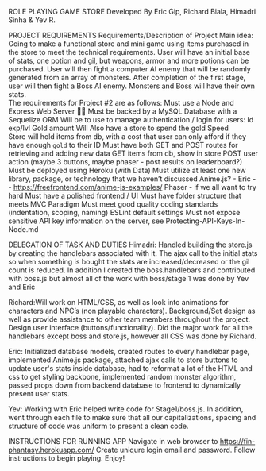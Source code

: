 ROLE PLAYING GAME STORE
Developed
By
Eric Gip, Richard Biala, Himadri Sinha & Yev R.

PROJECT REQUIREMENTS
Requirements/Description of Project
Main idea: Going to make a functional store and mini game using items purchased in the store  to meet the technical requirements.  User will have an initial base of stats, one potion and gil, but weapons, armor and more potions can be purchased.   User will then fight a computer AI enemy that will be randomly generated from an array of monsters.  After completion of the first stage, user will then fight a Boss AI enemy.  Monsters and Boss will have their own stats.  
The requirements for Project #2 are as follows:
Must use a Node and Express Web Server
✌🏻
Must be backed by a MySQL Database with a Sequelize ORM
Will be to use to manage authentication / login for users:
Id
exp/lvl 
Gold amount
Will Also have a store to spend the gold
Speed  
Store will hold items from db, with a cost that user can only afford if they have enough `gold` to their ID 
Must have both GET and POST routes for retrieving and adding new data
GET items from db, show in store
POST user action (maybe 3 buttons, maybe phaser - post results on leaderboard?)
Must be deployed using Heroku (with Data)
Must utilize at least one new library, package, or technology that we haven’t discussed
Anime.js? - Eric -- https://freefrontend.com/anime-js-examples/
Phaser - if we all want to try hard 
Must have a polished frontend / UI
Must have folder structure that meets MVC Paradigm
Must meet good quality coding standards (indentation, scoping, naming)
ESLint default settings 
Must not expose sensitive API key information on the server, see Protecting-API-Keys-In-Node.md

DELEGATION OF TASK AND DUTIES
Himadri:  Handled building the store.js by creating the handlebars associated with it.  The ajax call to the initial stats so when something is bought the stats are increased/decreased or the gil count is reduced.  In addition I created the boss.handlebars and contributed with boss.js but almost all  of the work with boss/stage 1 was done by Yev and Eric

Richard:Will work on HTML/CSS, as well as look into animations for characters and NPC’s (non playable characters). Background/Set design as well as provide assistance to other team members throughout the project. Design user interface (buttons/functionality).  Did  the major work for all the handlebars except boss and store.js, however all CSS was done by Richard.

Eric: Initialized database models, created routes to every handlebar page, implemented Anime.js package, attached ajax calls to store buttons to update user's stats inside database, had to reformat a lot of the HTML and css to get styling backbone, implemented random monster algorithm, passed props down from backend database to frontend to dynamically present user stats. 

Yev:  Working with Eric helped write code for Stage1/boss.js.  In addition, went through each file to make sure that all our capitalizations, spacing and structure of code was uniform to present a clean code.  

INSTRUCTIONS FOR RUNNING APP
Navigate in web browser to https://fin-phantasy.herokuapp.com/
Create uniqure login email and password.
Follow instructions to begin playing.
Enjoy!
